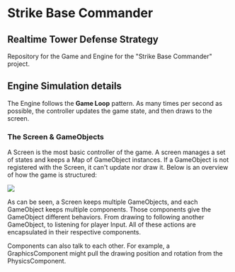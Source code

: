 Strike Base Commander
=====================
Realtime Tower Defense Strategy
-------------------------------

Repository for the Game and Engine for the "Strike Base Commander" project.

Engine Simulation details
-------------------------

The Engine follows the **Game Loop** pattern. As many times per second as possible, the controller updates the game state, and then draws
to the screen.

### The Screen & GameObjects

A Screen is the most basic controller of the game. A screen manages a set of states and keeps a Map of GameObject instances. If a 
GameObject is not registered with the Screen, it can't update nor draw it. Below is an overview of how the game is structured:

<img src="https://docs.google.com/drawings/d/1UN6XVimASkeSNaoE2z4galPSptYWZjNzO3QqA-vyryI/pub?w=960&amp;h=720">

As can be seen, a Screen keeps multiple GameObjects, and each GameObject keeps multiple components. Those components give the GameObject 
different behaviors. From drawing to following another GameObject, to listening for player Input. All of these actions are encapsulated 
in their respective components.

Components can also talk to each other. For example, a GraphicsComponent might pull the drawing position and rotation from the 
PhysicsComponent.